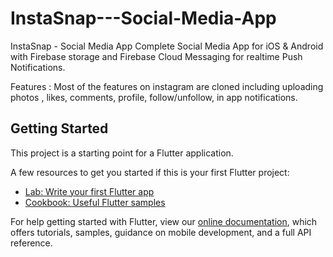 # InstaSnap---Social-Media-App
InstaSnap - Social Media App
Complete Social Media App for iOS & Android with Firebase storage and Firebase Cloud Messaging for realtime
Push Notifications.


Features : Most of the features on instagram are cloned including uploading photos , likes, comments, profile, follow/unfollow, in app notifications.

## Getting Started

This project is a starting point for a Flutter application.

A few resources to get you started if this is your first Flutter project:

- [Lab: Write your first Flutter app](https://flutter.dev/docs/get-started/codelab)
- [Cookbook: Useful Flutter samples](https://flutter.dev/docs/cookbook)

For help getting started with Flutter, view our
[online documentation](https://flutter.dev/docs), which offers tutorials,
samples, guidance on mobile development, and a full API reference.

